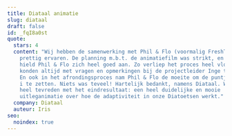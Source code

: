 ```yaml
---
title: Diataal animatie
slug: diataal
draft: false
id: _fqI8a0st
quote:
  stars: 4
  content: "Wij hebben de samenwerking met Phil & Flo (voormalig FreshTV) als heel
    prettig ervaren. De planning m.b.t. de animatiefilm was strikt, en hier
    hield Phil & Flo zich heel goed aan. Zo verliep het proces heel vloeiend. We
    konden altijd met vragen en opmerkingen bij de projectleider Inge terecht.
    En ook in het afrondingsproces nam Phil & Flo de moeite om de puntjes op de
    i te zetten. Niets was teveel! Hartelijk bedankt, namens Diataal. Wij zijn
    heel tevreden met het eindresultaat: een heel duidelijke en mooie
    uitleganimatie over hoe de adaptiviteit in onze Diatoetsen werkt."
  company: Diataal
  auteur: Iris
seo:
  noindex: true
---
```

